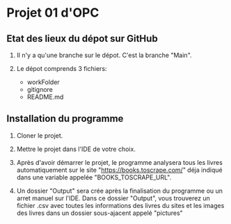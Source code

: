 # Projet 01 d'OPC 

## Etat des lieux du dépot sur GitHub

1. Il n'y a qu'une branche sur le dépot. C'est la branche "Main".

2. Le dépot comprends 3 fichiers:
    - workFolder
    - gitignore
    - README.md

## Installation du programme 

1. Cloner le projet.

2. Mettre le projet dans l'IDE de votre choix.

3. Après d'avoir démarrer le projet, le programme analysera tous les livres automatiquement sur le site "https://books.toscrape.com/" déja indiqué dans une variable appelée "BOOKS_TOSCRAPE_URL".

4. Un dossier "Output" sera crée après la finalisation du programme ou un arret manuel sur l'IDE.
Dans ce dossier "Output", vous trouverez un fichier .csv avec toutes les informations des livres du sites et les images des livres dans un dossier sous-ajacent appelé "pictures"


